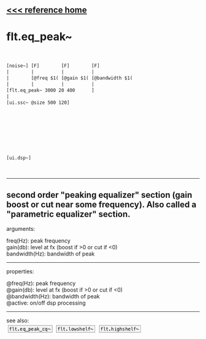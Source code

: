 [<<< reference home](ceammc_lib.md)
---

# flt.eq_peak~

```


[noise~] [F]        [F]        [F]
|        |          |          |
|        [@freq $1( [@gain $1( [@bandwidth $1(
|        |          |          |
[flt.eq_peak~ 3000 20 400      ]
|
[ui.ssc~ @size 500 120]








[ui.dsp~]

            
```
---
second order &#34;peaking equalizer&#34; section (gain boost or cut near some
            frequency). Also called a &#34;parametric equalizer&#34; section.
---
arguments:

freq(Hz): peak
            frequency<br>
gain(db): level
            at fx (boost if &gt;0 or cut if &lt;0)<br>
bandwidth(Hz): 
            bandwidth of peak<br>

---
properties:

@freq(Hz): peak frequency<br>
@gain(db): level at fx (boost if &gt;0 or cut if &lt;0)<br>
@bandwidth(Hz): bandwidth of peak<br>
@active: on/off dsp
            processing<br>

---
see also:<br>
[![flt.eq_peak_cq~](img/object_flt.eq_peak_cq~.png)](flt.eq_peak_cq~.md)
[![flt.lowshelf~](img/object_flt.lowshelf~.png)](flt.lowshelf~.md)
[![flt.highshelf~](img/object_flt.highshelf~.png)](flt.highshelf~.md)

